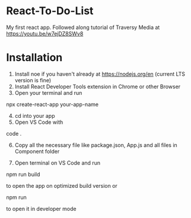 # React-To-Do-List
My first react app. Followed along tutorial of Traversy Media at https://youtu.be/w7ejDZ8SWv8


# Installation
1. Install noe if you haven't already at https://nodejs.org/en (current LTS version is fine)
2. Install React Developer Tools extension in Chrome or other Browser
3. Open your terminal and run

npx create-react-app your-app-name

4. cd into your app
5. Open VS Code with

code .

6. Copy all the necessary file like package.json, App.js and all files in Component folder

7. Open terminal on VS Code and run

npm run build 

to open the app on optimized build version or

npm run

to open it in developer mode

